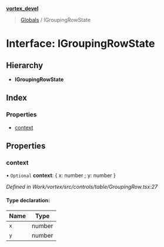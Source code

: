 **[vortex_devel](../README.md)**

> [Globals](../globals.md) / IGroupingRowState

# Interface: IGroupingRowState

## Hierarchy

* **IGroupingRowState**

## Index

### Properties

* [context](igroupingrowstate.md#context)

## Properties

### context

• `Optional` **context**: { x: number ; y: number  }

*Defined in Work/vortex/src/controls/table/GroupingRow.tsx:27*

#### Type declaration:

Name | Type |
------ | ------ |
`x` | number |
`y` | number |
